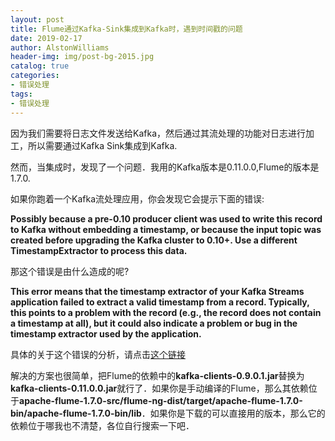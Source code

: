 ```yaml
---
layout: post
title: Flume通过Kafka-Sink集成到Kafka时，遇到时间戳的问题
date: 2019-02-17
author: AlstonWilliams
header-img: img/post-bg-2015.jpg
catalog: true
categories:
- 错误处理
tags:
- 错误处理
---
```

因为我们需要将日志文件发送给Kafka，然后通过其流处理的功能对日志进行加工，所以需要通过Kafka Sink集成到Kafka.

然而，当集成时，发现了一个问题．我用的Kafka版本是0.11.0.0,Flume的版本是1.7.0.

如果你跑着一个Kafka流处理应用，你会发现它会提示下面的错误:

**Possibly because a pre-0.10 producer client was used to write this record to Kafka without embedding a timestamp, or because the input topic was created before upgrading the Kafka cluster to 0.10+. Use a different TimestampExtractor to process this data.**

那这个错误是由什么造成的呢?

**This error means that the timestamp extractor of your Kafka Streams application failed to extract a valid timestamp from a record. Typically, this points to a problem with the record (e.g., the record does not contain a timestamp at all), but it could also indicate a problem or bug in the timestamp extractor used by the application.**

具体的关于这个错误的分析，请点击[这个链接](http://docs.confluent.io/current/streams/faq.html)

解决的方案也很简单，把Flume的依赖中的**kafka-clients-0.9.0.1.jar**替换为**kafka-clients-0.11.0.0.jar**就行了．如果你是手动编译的Flume，那么其依赖位于**apache-flume-1.7.0-src/flume-ng-dist/target/apache-flume-1.7.0-bin/apache-flume-1.7.0-bin/lib**．如果你是下载的可以直接用的版本，那么它的依赖位于哪我也不清楚，各位自行搜索一下吧．
